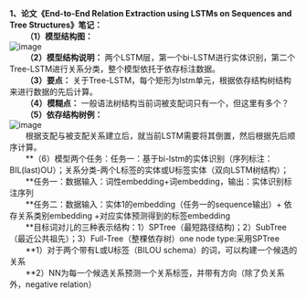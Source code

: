 **1、论文《End-to-End Relation Extraction using LSTMs on Sequences and Tree Structures》笔记：**<br />
&emsp;&emsp;**（1）模型结构图：**<br />
![image](https://img2022.cnblogs.com/blog/2603071/202206/2603071-20220606113924797-922455141.png)<br />
&emsp;&emsp;**（2）模型结构说明：** 两个LSTM层，第一个bi-LSTM进行实体识别，第二个Tree-LSTM进行关系分类，整个模型依托于依存标注数据。<br />
&emsp;&emsp;**（3）要点：** 关于Tree-LSTM，每个矩形为lstm单元，根据依存结构树结构来进行数据的先后计算。<br />
&emsp;&emsp;**（4）模糊点：** 一般语法树结构当前词被支配词只有一个，但这里有多个？<br />
&emsp;&emsp;**（5）依存结构树例：**<br />
![image](https://img2022.cnblogs.com/blog/2603071/202206/2603071-20220606114528953-880470618.webp)<br />
&emsp;&emsp;根据支配与被支配关系建立后，就当前LSTM需要将其倒置，然后根据先后顺序计算。<br />
&emsp;&emsp;**（6）模型两个任务：任务一：基于bi-lstm的实体识别（序列标注：BIL(last)OU）；关系分类-两个L标签的实体或U标签实体（双向LSTM树结构）；<br />
&emsp;&emsp;**任务一：数据输入：词性embedding+词embedding，输出：实体识别标注序列<br />
&emsp;&emsp;**任务二：数据输入：实体1的embedding（任务一的sequence输出）+ 依存关系类别embedding +对应实体预测得到的标签embedding<br />
&emsp;&emsp;**目标词对儿的三种表示结构：1）SPTree（最短路径结构)；2）SubTree（最近公共祖先）；3）Full-Tree（整棵依存树）one node type:采用SPTree<br />
&emsp;&emsp;**1）对于两个带有L或U标签（BILOU schema）的词，可以构建一个候选的关系<br />
&emsp;&emsp;**2）NN为每一个候选关系预测一个关系标签，并带有方向（除了负关系外，negative relation）<br />